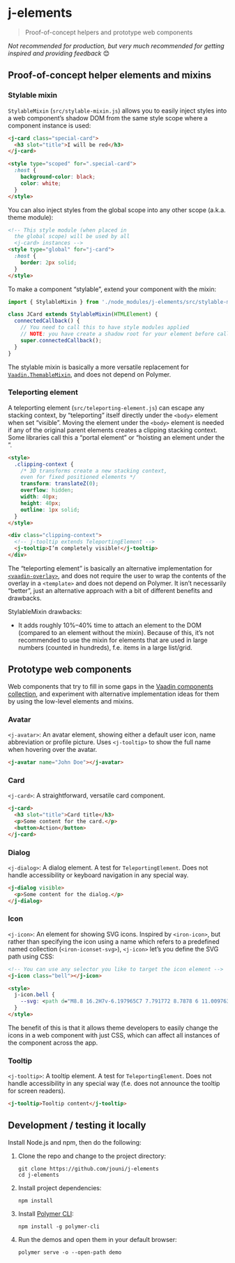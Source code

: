 # j-elements

> Proof-of-concept helpers and prototype web components

*Not recommended for production, but very much recommended for getting inspired and providing feedback* 😊



## Proof-of-concept helper elements and mixins



### Stylable mixin

`StylableMixin` (`src/stylable-mixin.js`) allows you to easily inject styles into a web component’s shadow DOM from the same style scope where a component instance is used:

```html
<j-card class="special-card">
  <h3 slot="title">I will be red</h3>
</j-card>

<style type="scoped" for=".special-card">
  :host {
    background-color: black;
    color: white;
  }
</style>
```

You can also inject styles from the global scope into any other scope (a.k.a. theme module):

```html
<!-- This style module (when placed in
  the global scope) will be used by all
  <j-card> instances -->
<style type="global" for="j-card">
  :host {
    border: 2px solid;
  }
</style>
```

To make a component “stylable”, extend your component with the mixin:

```javascript
import { StylableMixin } from './node_modules/j-elements/src/stylable-mixin.js';

class JCard extends StylableMixin(HTMLElement) {
  connectedCallback() {
    // You need to call this to have style modules applied
    // NOTE: you have create a shadow root for your element before calling this
    super.connectedCallback();
  }
}
```

The stylable mixin is basically a more versatile replacement for [`Vaadin.ThemableMixin`](https://github.com/vaadin/vaadin-themable-mixin/), and does not depend on Polymer.






### Teleporting element

A teleporting element (`src/teleporting-element.js`) can escape any stacking context, by “teleporting” itself directly under the `<body>` element when set “visible”. Moving the element under the `<body>` element is needed if any of the original parent elements creates a clipping stacking context. Some libraries call this a “portal element” or “hoisting an element under the <body>”.

```html
<style>
  .clipping-context {
    /* 3D transforms create a new stacking context,
    even for fixed positioned elements */
    transform: translateZ(0);
    overflow: hidden;
    width: 40px;
    height: 40px;
    outline: 1px solid;
  }
</style>

<div class="clipping-context">
  <!-- j-tooltip extends TeleportingElement -->
  <j-tooltip>I’m completely visible!</j-tooltip>
</div>
```

The “teleporting element” is basically an alternative implementation for [`<vaadin-overlay>`](https://github.com/vaadin/vaadin-overlay), and does not require the user to wrap the contents of the overlay in a `<template>` and does not depend on Polymer. It isn’t necessarily “better”, just an alternative approach with a bit of different benefits and drawbacks.

StylableMixin drawbacks:
- It adds roughly 10%–40% time to attach an element to the DOM (compared to an element without the mixin). Because of this, it’s not recommended to use the mixin for elements that are used in large numbers (counted in hundreds), f.e. items in a large list/grid.









## Prototype web components

Web components that try to fill in some gaps in the [Vaadin components collection](https://vaadin.com/components), and experiment with alternative implementation ideas for them by using the low-level elements and mixins.


### Avatar

`<j-avatar>`: An avatar element, showing either a default user icon, name abbreviation or profile picture. Uses `<j-tooltip>` to show the full name when hovering over the avatar.

```html
<j-avatar name="John Doe"></j-avatar>
```


### Card

`<j-card>`: A straightforward, versatile card component.

```html
<j-card>
  <h3 slot="title">Card title</h3>
  <p>Some content for the card.</p>
  <button>Action</button>
</j-card>
```


### Dialog

`<j-dialog>`: A dialog element. A test for `TeleportingElement`. Does not handle accessibility or keyboard navigation in any special way.

```html
<j-dialog visible>
  <p>Some content for the dialog.</p>
</j-dialog>
```


### Icon

`<j-icon>`: An element for showing SVG icons. Inspired by `<iron-icon>`, but rather than specifying the icon using a name which refers to a predefined named collection (`<iron-iconset-svg>`), `<j-icon>` let’s you define the SVG path using CSS:

```html
<!-- You can use any selector you like to target the icon element -->
<j-icon class="bell"></j-icon>

<style>
  j-icon.bell {
    --svg: <path d="M8.8 16.2H7v-6.197965C7 7.791772 8.7878 6 11.009763 6H11V5c0-.552285.443865-1 1-1 .552285 0 1 .443865 1 1v1h-.009763C15.204768 6 17 7.800076 17 10.002035V16.2h-1.8v-6.193c0-1.226974-.9861-2.207-2.202517-2.207h-1.994966C9.785974 7.8 8.8 8.788107 8.8 10.007V16.2zm-3.8.9c0-.497056.403894-.9.89706-.9h12.20588c.495432 0 .89706.39948.89706.9 0 .497057-.403894.9-.89706.9H5.89706C5.401628 18 5 17.600523 5 17.1zm5.5 1.7h3v.75c0 .414213-.344138.75-.757027.75h-1.485946c-.418095 0-.757027-.3329-.757027-.75v-.75z" fill-rule="evenodd"/>;
  }
</style>
```

The benefit of this is that it allows theme developers to easily change the icons in a web component with just CSS, which can affect all instances of the component across the app.


### Tooltip

`<j-tooltip>`: A tooltip element. A test for `TeleportingElement`. Does not handle accessibility in any special way (f.e. does not announce the tooltip for screen readers).

```html
<j-tooltip>Tooltip content</j-tooltip>
```






## Development / testing it locally

Install Node.js and npm, then do the following:

1. Clone the repo and change to the project directory:

    ```
    git clone https://github.com/jouni/j-elements
    cd j-elements
    ```

1. Install project dependencies:

    ```
    npm install
    ```

1. Install [Polymer CLI](https://www.polymer-project.org/3.0/docs/tools/polymer-cli):

    ```
    npm install -g polymer-cli
    ```

1. Run the demos and open them in your default browser:

    ```
    polymer serve -o --open-path demo
    ```
